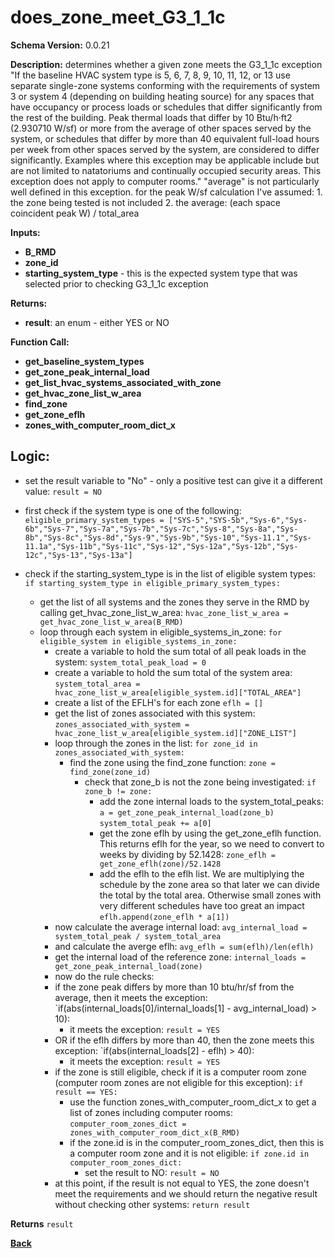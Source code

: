 # does_zone_meet_G3_1_1c

**Schema Version:** 0.0.21

**Description:** determines whether a given zone meets the G3_1_1c exception "If the baseline HVAC system type is 5, 6, 7, 8, 9, 10, 11, 12, or 13 use separate single-zone systems conforming with the requirements of system 3 or system 4 (depending on building heating source) for any spaces that have occupancy or process loads or schedules that differ significantly from the rest of the building. Peak thermal loads that differ by 10 Btu/h·ft2 (2.930710 W/sf) or more from the average of other spaces served by the system, or schedules that differ by more than 40 equivalent full-load hours per week from other spaces served by the system, are considered to differ significantly. Examples where this exception may be applicable include but are not limited to natatoriums and continually occupied security areas. This exception does not apply to computer rooms."
"average" is not particularly well defined in this exception. 
for the peak W/sf calculation I've assumed:
	1. the zone being tested is not included
 	2. the average: (each space coincident peak W) / total_area

**Inputs:** 
- **B_RMD**
- **zone_id**
- **starting_system_type** - this is the expected system type that was selected prior to checking G3_1_1c exception

**Returns:**  
- **result**: an enum - either YES or NO

**Function Call:**
- **get_baseline_system_types**
- **get_zone_peak_internal_load**
- **get_list_hvac_systems_associated_with_zone**
- **get_hvac_zone_list_w_area**
- **find_zone**
- **get_zone_eflh**
- **zones_with_computer_room_dict_x**

## Logic:
- set the result variable to "No" - only a positive test can give it a different value: `result = NO`

- first check if the system type is one of the following:
`eligible_primary_system_types = ["SYS-5","SYS-5b","Sys-6","Sys-6b","Sys-7","Sys-7a","Sys-7b","Sys-7c","Sys-8","Sys-8a","Sys-8b","Sys-8c","Sys-8d","Sys-9","Sys-9b","Sys-10","Sys-11.1","Sys-11.1a","Sys-11b","Sys-11c","Sys-12","Sys-12a","Sys-12b","Sys-12c","Sys-13","Sys-13a"]`
- check if the starting_system_type is in the list of eligible system types: `if starting_system_type in eligible_primary_system_types:`
	- get the list of all systems and the zones they serve in the RMD by calling get_hvac_zone_list_w_area: `hvac_zone_list_w_area = get_hvac_zone_list_w_area(B_RMD)`
	- loop through each system in eligible_systems_in_zone: `for eligible_system in eligible_systems_in_zone:`
		- create a variable to hold the sum total of all peak loads in the system:
		`system_total_peak_load = 0`
		- create a variable to hold the sum total of the system area:
		`system_total_area = hvac_zone_list_w_area[eligible_system.id]["TOTAL_AREA"]`
		- create a list of the EFLH's for each zone `eflh = []`
		- get the list of zones associated with this system: `zones_associated_with_system = hvac_zone_list_w_area[eligible_system.id]["ZONE_LIST"]`
		- loop through the zones in the list: `for zone_id in zones_associated_with_system:`
			- find the zone using the find_zone function: `zone = find_zone(zone_id)`
				- check that zone_b is not the zone being investigated:
				`if zone_b != zone:`
					- add the zone internal loads to the system_total_peaks:
					`a = get_zone_peak_internal_load(zone_b)`
					`system_total_peak += a[0]`
					- get the zone eflh by using the get_zone_eflh function.  This returns eflh for the year, so we need to convert to weeks by dividing by 52.1428: `zone_eflh = get_zone_eflh(zone)/52.1428`
					- add the eflh to the eflh list.  We are multiplying the schedule by the zone area so that later we can divide the total by the total area.  Otherwise small zones with very different schedules have too great an impact
					`eflh.append(zone_eflh * a[1])`
		- now calculate the average internal load: `avg_internal_load = system_total_peak / system_total_area`
		- and calculate the averge eflh: `avg_eflh = sum(eflh)/len(eflh)`
		- get the internal load of the reference zone: `internal_loads = get_zone_peak_internal_load(zone)`
		- now do the rule checks:
		- if the zone peak differs by more than 10 btu/hr/sf from the average, then it meets the exception:
		`if(abs(internal_loads[0]/internal_loads[1] - avg_internal_load) > 10):
			- it meets the exception: `result = YES`
		- OR if the eflh differs by more than 40, then the zone meets this exception:
		`if(abs(internal_loads[2] - eflh) > 40):
			- it meets the exception: `result = YES`
		- if the zone is still eligible, check if it is a computer room zone (computer room zones are not eligible for this exception): `if result == YES:`
			- use the function zones_with_computer_room_dict_x to get a list of zones including computer rooms: `computer_room_zones_dict = zones_with_computer_room_dict_x(B_RMD)`
			- if the zone.id is in the computer_room_zones_dict, then this is a computer room zone and it is not eligible: `if zone.id in computer_room_zones_dict:`
				- set the result to NO: `result = NO`
		- at this point, if the result is not equal to YES, the zone doesn't meet the requirements and we should return the negative result without checking other systems: `return result`


**Returns** `result`

**[Back](../_toc.md)**
